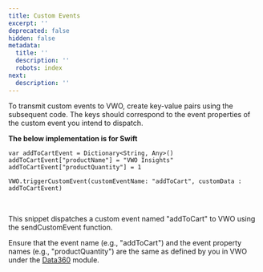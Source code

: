 ```yaml
---
title: Custom Events
excerpt: ''
deprecated: false
hidden: false
metadata:
  title: ''
  description: ''
  robots: index
next:
  description: ''
---
```

To transmit custom events to VWO, create key-value pairs using the subsequent code. The keys should correspond to the event properties of the custom event you intend to dispatch.

**The below implementation is for Swift**

```
var addToCartEvent = Dictionary<String, Any>()
addToCartEvent["productName"] = "VWO Insights"
addToCartEvent["productQuantity"] = 1
     
VWO.triggerCustomEvent(customEventName: "addToCart", customData : addToCartEvent)

```

<br />

This snippet dispatches a custom event named "addToCart" to VWO using the sendCustomEvent function. 

Ensure that the event name (e.g., "addToCart") and the event property names (e.g., "productQuantity") are the same as defined by you in VWO under the [Data360](https://app.vwo.com/#/data360/events) module.